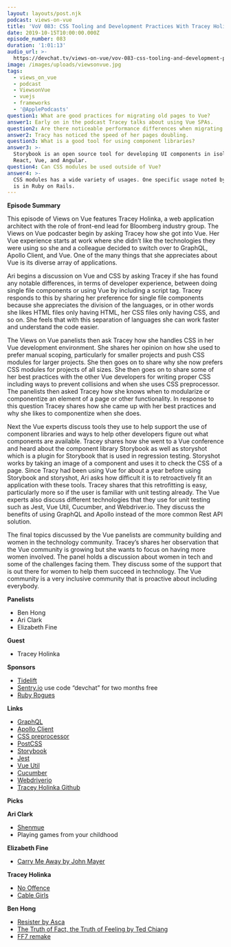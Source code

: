 ```yaml
---
layout: layouts/post.njk
podcast: views-on-vue
title: 'VoV 083: CSS Tooling and Development Practices With Tracey Holinka'
date: 2019-10-15T10:00:00.000Z
episode_number: 083
duration: '1:01:13'
audio_url: >-
  https://devchat.tv/views-on-vue/vov-083-css-tooling-and-development-practices-with-tracey-holinka
image: /images/uploads/viewsonvue.jpg
tags:
  - views_on_vue
  - podcast
  - ViewsonVue
  - vuejs
  - frameworks
  - '@ApplePodcasts'
question1: What are good practices for migrating old pages to Vue?
answer1: Early on in the podcast Tracey talks about using Vue SPAs.
question2: Are there noticeable performance differences when migrating old pages to Vue?
answer2: Tracy has noticed the speed of her pages doubling.
question3: What is a good tool for using component libraries?
answer3: >-
  Storybook is an open source tool for developing UI components in isolation for
  React, Vue, and Angular.
question4: Can CSS modules be used outside of Vue?
answer4: >-
  CSS modules has a wide variety of usages. One specific usage noted by Tracey
  is in Ruby on Rails.
---
```

**Episode Summary**

This episode of Views on Vue features Tracey Holinka, a web application architect with the role of front-end lead for Bloomberg industry group. The Views on Vue podcaster begin by asking Tracey how she got into Vue. Her Vue experience starts at work where she didn’t like the technologies they were using so she and a colleague decided to switch over to GraphQL, Apollo Client, and Vue. One of the many things that she appreciates about Vue is its diverse array of applications.

 

Ari begins a discussion on Vue and CSS by asking Tracey if she has found any notable differences, in terms of developer experience, between doing single file components or using Vue by including a script tag. Tracey responds to this by sharing her preference for single file components because she appreciates the division of the languages, or in other words she likes HTML files only having HTML, her CSS files only having CSS, and so on. She feels that with this separation of languages she can work faster and understand the code easier.

 

The Views on Vue panelists then ask Tracey how she handles CSS in her Vue development environment. She shares her opinion on how she used to prefer manual scoping, particularly for smaller projects and push CSS modules for larger projects. She then goes on to share why she now prefers CSS modules for projects of all sizes. She then goes on to share some of her best practices with the other Vue developers for writing proper CSS including ways to prevent collisions and when she uses CSS preprocessor. The panelists then asked Tracey how she knows when to modularize or componentize an element of a page or other functionality. In response to this question Tracey shares how she came up with her best practices and why she likes to componentize when she does.

 

Next the Vue experts discuss tools they use to help support the use of component libraries and ways to help other developers figure out what components are available. Tracey shares how she went to a Vue conference and heard about the component library Storybook as well as storyshot which is a plugin for Storybook that is used in regression testing. Storyshot works by taking an image of a component and uses it to check the CSS of a page. Since Tracy had been using Vue for about a year before using Storybook and storyshot, Ari asks how difficult it is to retroactively fit an application with these tools. Tracey shares that this retrofitting is easy, particularly more so if the user is familiar with unit testing already. The Vue experts also discuss different technologies that they use for unit testing such as Jest, Vue Util, Cucumber, and Webdriver.io. They discuss the benefits of using GraphQL and Apollo instead of the more common Rest API solution.

 

The final topics discussed by the Vue panelists are community building and women in the technology community. Tracey’s shares her observation that the Vue community is growing but she wants to focus on having more women involved. The panel holds a discussion about women in tech and some of the challenges facing them. They discuss some of the support that is out there for women to help them succeed in technology. The Vue community is a very inclusive community that is proactive about including everybody.

 

 

**Panelists**



*   Ben Hong 
*   Ari Clark
*   Elizabeth Fine

**Guest**



*   Tracey Holinka 		

**Sponsors**



*   [Tidelift](https://tidelift.com/)
*   [Sentry.io](https://sentry.io/) use code “devchat” for two months free
*   [Ruby Rogues](https://devchat.tv/ruby-rogues/)

**Links**



*   [GraphQL](https://graphql.org/)
*   [Apollo Client](https://apollographql.com/)
*   [CSS preprocessor](https://developer.mozilla.org/en-US/docs/Glossary/CSS_preprocessor)
*   [PostCSS](https://postcss.org/)
*   [Storybook](https://storybook.js.org)
*   [Jest](https://jestjs.io/)
*   [Vue Util](https://vue-test-utils.vuejs.org/)
*   [Cucumber](https://cucumber.io/) 
*   [Webdriverio](https://webdriver.io/)
*   [Tracey Holinka Github](https://github.com/TraceyHolinka)

**Picks**

**Ari Clark**



*   [Shenmue](https://store.steampowered.com/app/758330/Shenmue_I__II/)
*   Playing games from your childhood

**Elizabeth Fine**



*   [Carry Me Away by John Mayer](https://open.spotify.com/track/6TL3MOcVW8i1UiJkvhpDbR?autoplay=true&v=T)

**Tracey Holinka**



*   [No Offence](https://www.amazon.com/gp/video/detail/B07MLBSF1Q/ref=atv_dl_rdr)
*   [Cable Girls](https://www.netflix.com/title/80100929)

**Ben Hong**



*   [Resister by Asca](https://open.spotify.com/track/1iXINMn3CMIR4o4qG6tVXz?autoplay=true&v=T)
*   [The Truth of Fact, the Truth of Feeling by Ted Chiang](https://www.goodreads.com/book/show/18455800-the-truth-of-fact-the-truth-of-feeling)
*   [FF7 remake](https://www.youtube.com/watch?v=4_qjybyni28)
